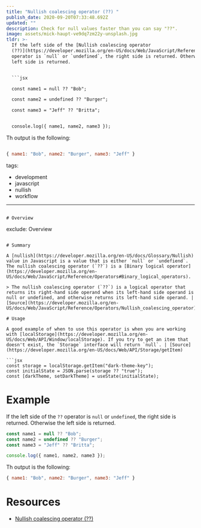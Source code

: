 ```yaml
---
title: "Nullish coalescing operator (??) "
publish_date: 2020-09-20T07:33:48.692Z
updated: ""
description: Check for null values faster than you can say "??".
image: assets/mick-haupt-ve9dq7zm22y-unsplash.jpg
tldr: >-
  If the left side of the [Nullish coalescing operator
  (??)](https://developer.mozilla.org/en-US/docs/Web/JavaScript/Reference/Operators/Nullish_coalescing_operator)
  operator is `null` or `undefined`, the right side is returned. Otherwise the
  left side is returned.


  ```jsx

  const name1 = null ?? "Bob";

  const name2 = undefined ?? "Burger";

  const name3 = "Jeff" ?? "Britta";


  console.log({ name1, name2, name3 });

  ```


  Th output is the following:


  ```jsx

  { name1: "Bob", name2: "Burger", name3: "Jeff" }

  ```
tags:
  - development
  - javascript
  - nullish
  - workflow
---
```

# Overview

```
exclude: Overview
```

# Summary

A [nullish](https://developer.mozilla.org/en-US/docs/Glossary/Nullish) value in Javascript is a value that is either `null` or `undefiend`. The nullish coalescing operator (`??`) is a [Binary logical operator](https://developer.mozilla.org/en-US/docs/Web/JavaScript/Reference/Operators#Binary_logical_operators).

> The nullish coalescing operator (`??`) is a logical operator that returns its right-hand side operand when its left-hand side operand is null or undefined, and otherwise returns its left-hand side operand. | [Source](https://developer.mozilla.org/en-US/docs/Web/JavaScript/Reference/Operators/Nullish_coalescing_operator)

# Usage

A good example of when to use this operator is when you are working with [localStorage](https://developer.mozilla.org/en-US/docs/Web/API/Window/localStorage). If you try to get an item that doesn't exist, the `Storage` interface will return `null`. | [Source](https://developer.mozilla.org/en-US/docs/Web/API/Storage/getItem)

```jsx
const storage = localStorage.getItem("dark-theme-key");
const initialState = JSON.parse(storage ?? "true");
const [darkTheme, setDarkTheme] = useState(initialState);
```

# Example

If the left side of the `??` operator is `null` or `undefined`, the right side is returned. Otherwise the left side is returned.

```jsx
const name1 = null ?? "Bob";
const name2 = undefined ?? "Burger";
const name3 = "Jeff" ?? "Britta";

console.log({ name1, name2, name3 });
```

Th output is the following:

```jsx
{ name1: "Bob", name2: "Burger", name3: "Jeff" }
```

# Resources

- [Nullish coalescing operator (??)](https://developer.mozilla.org/en-US/docs/Web/JavaScript/Reference/Operators/Nullish_coalescing_operator)
